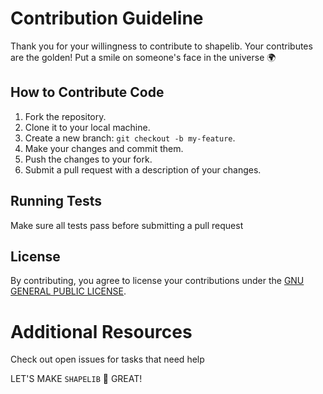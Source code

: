 # Contribution Guideline
Thank you for your willingness to contribute to shapelib. Your contributes are the golden! 
Put a smile on someone's face in the universe :earth_africa:

## How to Contribute Code
1. Fork the repository.
2. Clone it to your local machine.
3. Create a new branch: `git checkout -b my-feature`.
4. Make your changes and commit them.
5. Push the changes to your fork.
6. Submit a pull request with a description of your changes.

## Running Tests
Make sure all tests pass before submitting a pull request

## License
By contributing, you agree to license your contributions under the [GNU GENERAL PUBLIC LICENSE](LICENSE).

# Additional Resources
Check out open issues for tasks that need help

LET'S MAKE `SHAPELIB` :triangular_ruler:  GREAT!